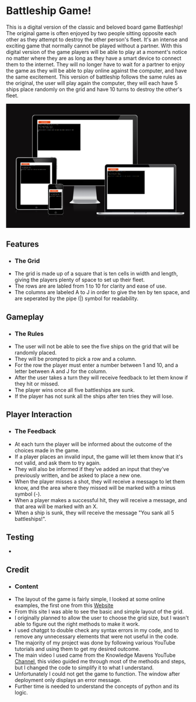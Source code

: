 # Battleship Game!

This is a digital version of the classic and beloved board game Battleship! The original game is often 
enjoyed by two people sitting opposite each other as they attempt to destroy the other person's 
fleet. It's an intense and exciting game that normally cannot be played without a partner. With this 
digital version of the game players will be able to play at a moment's notice no matter where they are as long 
as they have a smart device to connect them to the internet. They will no longer have to wait for a partner to enjoy the 
game as they will be able to play online against the computer, and have the same excitement. This version of battleship 
follows the same rules as the original, the user will play again the computer, they will each have 5 ships place randomly 
on the grid and have 10 turns to destroy the other's fleet. 

![](BATTLESHIP.png)

## Features

* ### The Grid 
* The grid is made up of a square that is ten cells in width and length, giving the players plenty of space to set up their fleet.
* The rows are are labled from 1 to 10 for clarity and ease of use.
* The columns are labeled A to J in order to give the ten by ten space, and are seperated by the pipe (|) symbol for readability.
  

## Gameplay  

* ### The Rules
* The user will not be able to see the five ships on the grid that will be randomly placed.
* They will be prompted to pick a row and a column.
* For the row the player must enter a number between 1 and 10, and a letter between A and J for the column.
* After the user takes a turn they will receive feedback to let them know if they hit or missed.
* The player wins once all five battleships are sunk.
* If the player has not sunk all the ships after ten tries they will lose. 


## Player Interaction 
  

* ### The Feedback  
* At each turn the player will be informed about the outcome of the choices made in the game.
* If a player places an invalid input, the game will let them know that it's not valid, and ask them to try again.
* They will also be informed if they've added an input that they've previously written, and be asked to place a new one.
* When the player misses a shot, they will receive a message to let them know, and the area where they missed will be marked with a minus symbol (-).
* When a player makes a successful hit, they will receive a message, and that area will be marked with an X.
* When a ship is sunk, they will receive the message "You sank all 5 battleships!".


## Testing 

* 
  

## Credit

* ### Content
* The layout of the game is fairly simple, I looked at some online examples, the first one from this [Website](https://copyassignment.com/battleship-game-code-in-python/)
* From this site I was able to see the basic and simple layout of the grid.
* I originally planned to allow the user to choose the grid size, but I wasn't able to figure out the right methods to make it work.
* I used chatgpt to double check any syntax errors in my code, and to remove any unnecessary elements that were not useful in the code.
* The majority of my project was done by following various YouTube tutorials and using them to get my desired outcome.
* The main video I used came from the Knowledge Mavens YouTube [Channel](https://www.youtube.com/watch?v=alJH_c9t4zw&ab_channel=KnowledgeMavens), this video guided me through most of the methods and steps, but I changed the code to simplify it to what I understand.
* Unfortunately I could not get the game to function. The window after deployment only displays an error message.
* Further time is needed to understand the concepts of python and its logic. 



